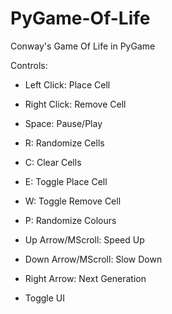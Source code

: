 # PyGame-Of-Life
Conway's Game Of Life in PyGame

Controls:

- Left Click: Place Cell

- Right Click: Remove Cell

- Space: Pause/Play

- R: Randomize Cells

- C: Clear Cells

- E: Toggle Place Cell

- W: Toggle Remove Cell

- P: Randomize Colours

- Up Arrow/MScroll: Speed Up

- Down Arrow/MScroll: Slow Down

- Right Arrow: Next Generation

- Toggle UI
